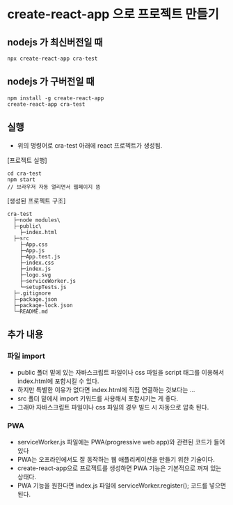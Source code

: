 # create-react-app 으로 프로젝트 만들기

## nodejs 가 최신버전일 때
```
npx create-react-app cra-test
```

## nodejs 가 구버전일 때
```
npm install -g create-react-app 
create-react-app cra-test
```

## 실행
* 위의 명령어로 cra-test 아래에 react 프로젝트가 생성됨.
 
[프로젝트 실행]
```
cd cra-test 
npm start
// 브라우저 자동 열리면서 웹페이지 뜸
``` 

[생성된 프로젝트 구조]
```
cra-test
  ├─node modules\
  ├─public\
    ├─index.html
  ├─src
    ├─App.css 
    ├─App.js 
    ├─App.test.js
    ├─index.css 
    ├─index.js 
    ├─logo.svg 
    ├─serviceWorker.js
    └─setupTests.js
  ├─.gitignore 
  ├─package.json
  ├─package-lock.json
  └─README.md 
```

## 추가 내용

### 파일 import
* public 폴더 밑에 있는 자바스크립트 파일이나 css 파일을 script 태그를 이용해서 index.html에 포함시킬 수 있다. 
* 하지만 특별한 이유가 없다면 index.html에 직접 연결하는 것보다는 ... 
* src 폴더 밑에서 import 키워드를 사용해서 포함시키는 게 좋다. 
* 그래야 자바스크립트 파일이나 css 파일의 경우 빌드 시 자동으로 압축 된다.

### PWA
* serviceWorker.js 파일에는 PWA(progressive web app)와 관련된 코드가 들어 있다
* PWA는 오프라인에서도 잘 동작하는 웹 애플리케이션을 만들기 위한 기술이다.
* create-react-app으로 프로젝트를 생성하면 PWA 기능은 기본적으로 꺼져 있는 상태다.
* PWA 기능을 원한다면 index.js 파일에 serviceWorker.register(); 코드를 넣으면 된다.

 